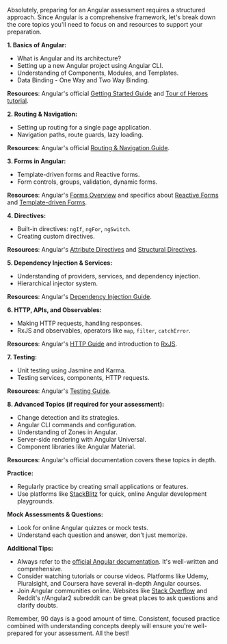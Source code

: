 Absolutely, preparing for an Angular assessment requires a structured approach. Since Angular is a comprehensive framework, let's break down the core topics you'll need to focus on and resources to support your preparation.

**1. Basics of Angular:**
   - What is Angular and its architecture?
   - Setting up a new Angular project using Angular CLI.
   - Understanding of Components, Modules, and Templates.
   - Data Binding - One Way and Two Way Binding.
   
   **Resources**: Angular's official [Getting Started Guide](https://angular.io/start) and [Tour of Heroes tutorial](https://angular.io/tutorial).

**2. Routing & Navigation:**
   - Setting up routing for a single page application.
   - Navigation paths, route guards, lazy loading.
   
   **Resources**: Angular's official [Routing & Navigation Guide](https://angular.io/guide/router).

**3. Forms in Angular:**
   - Template-driven forms and Reactive forms.
   - Form controls, groups, validation, dynamic forms.
   
   **Resources**: Angular's [Forms Overview](https://angular.io/guide/forms-overview) and specifics about [Reactive Forms](https://angular.io/guide/reactive-forms) and [Template-driven Forms](https://angular.io/guide/forms).

**4. Directives:**
   - Built-in directives: `ngIf`, `ngFor`, `ngSwitch`.
   - Creating custom directives.
   
   **Resources**: Angular's [Attribute Directives](https://angular.io/guide/attribute-directives) and [Structural Directives](https://angular.io/guide/structural-directives).

**5. Dependency Injection & Services:**
   - Understanding of providers, services, and dependency injection.
   - Hierarchical injector system.
   
   **Resources**: Angular's [Dependency Injection Guide](https://angular.io/guide/dependency-injection).

**6. HTTP, APIs, and Observables:**
   - Making HTTP requests, handling responses.
   - RxJS and observables, operators like `map`, `filter`, `catchError`.
   
   **Resources**: Angular's [HTTP Guide](https://angular.io/guide/http) and introduction to [RxJS](https://rxjs.dev/guide/overview).

**7. Testing:**
   - Unit testing using Jasmine and Karma.
   - Testing services, components, HTTP requests.
   
   **Resources**: Angular's [Testing Guide](https://angular.io/guide/testing).

**8. Advanced Topics (if required for your assessment):**
   - Change detection and its strategies.
   - Angular CLI commands and configuration.
   - Understanding of Zones in Angular.
   - Server-side rendering with Angular Universal.
   - Component libraries like Angular Material.
   
   **Resources**: Angular's official documentation covers these topics in depth.

**Practice:**
   - Regularly practice by creating small applications or features.
   - Use platforms like [StackBlitz](https://stackblitz.com/) for quick, online Angular development playgrounds.
   
**Mock Assessments & Questions:**
   - Look for online Angular quizzes or mock tests.
   - Understand each question and answer, don't just memorize.

**Additional Tips:**
   - Always refer to the [official Angular documentation](https://angular.io/docs). It's well-written and comprehensive.
   - Consider watching tutorials or course videos. Platforms like Udemy, Pluralsight, and Coursera have several in-depth Angular courses.
   - Join Angular communities online. Websites like [Stack Overflow](https://stackoverflow.com/) and Reddit's r/Angular2 subreddit can be great places to ask questions and clarify doubts.

Remember, 90 days is a good amount of time. Consistent, focused practice combined with understanding concepts deeply will ensure you're well-prepared for your assessment. All the best!